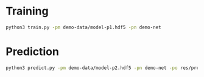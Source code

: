 # Training

```bash
python3 train.py -pm demo-data/model-p1.hdf5 -pn demo-net
```

# Prediction

```bash
python3 predict.py -pm demo-data/model-p2.hdf5 -pn demo-net -po res/pred-p2.csv
```